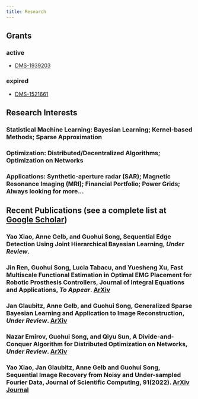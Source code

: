 ```yaml
---
title: Research
---
```

## Grants
### active
+ [DMS-1939203](https://www.nsf.gov/awardsearch/showAward?AWD_ID=1939203&HistoricalAwards=false)
### expired
+ [DMS-1521661](https://www.nsf.gov/awardsearch/showAward?AWD_ID=1521661&HistoricalAwards=false)
  
## Research Interests
### **Statistical Machine Learning**: Bayesian Learning; Kernel-based Methods; Sparse Approximation
### **Optimization**: Distributed/Decentralized Algorithms; Optimization on Networks
### **Applications**: Synthetic-aperture radar (SAR); Magnetic Resonance Imaging (MRI); Financial Portfolio; Power Grids; Always looking for more...


## Recent Publications (see a complete list at [Google Scholar](https://scholar.google.com/citations?hl=en&user=8uOEmHgAAAAJ))

### Yao Xiao, Anne Gelb, and Guohui Song, Sequential Edge Detection Using Joint Hierarchical Bayesian Learning, _Under Review_.
### Jin Ren, Guohui Song, Lucia Tabacu, and Yuesheng Xu, Fast Multiscale Functional Estimation in Optimal EMG Placement for Robotic Prosthesis Controllers, Journal of Integral Equations and Applications, _To Appear_. [ArXiv](https://arxiv.org/abs/2211.15042)
### Jan Glaubitz, Anne Gelb, and Guohui Song, Generalized Sparse Bayesian Learning and Application to Image Reconstruction, _Under Review_. [ArXiv](https://arxiv.org/abs/2201.07061)
### Nazar Emirov, Guohui Song, and Qiyu Sun, A Divide-and-Conquer Algorithm for Distributed Optimization on Networks, _Under Review_. [ArXiv](https://arxiv.org/abs/2112.02197)
### Yao Xiao, Jan Glaubitz, Anne Gelb and Guohui Song, Sequential Image Recovery from Noisy and Under-sampled Fourier Data, Journal of Scientific Computing, 91(2022). [ArXiv](https://arxiv.org/abs/2203.14746) [Journal](https://link.springer.com/article/10.1007/s10915-022-01850-7)

<!-- ### Journals
[J18] Yuru Zou, Huaxuan Hu, Jian Lu, Xiaoxia Liu, Qingtang Jiang, and Guohui Song, A Nonlocal Low-rank Regularization Method for Fractal Image Coding, Fractals, 29(2021), 2150125. [Journal](https://doi.org/10.1142/S0218348X21501255)

:{*+\[J17\]+* *Multi-task Learning in Vector-valued Reproducing Kernel Banach Spaces
  with the $\ell^1$ Norm*}
/Journal of Complexity, 63(2021), 101514./ ~~[https://www.sciencedirect.com/science/article/abs/pii/S0885064X20300571 Journal] \n
with Rongrong Lin and Haizhang Zhang

:{*+\[J16\]+* *Admissible Concentration Factors for Edge Detection from Non-uniform Fourier Data*}
/Journal of Scientific Computing, 85(2020), 1573-7691./ ~~[https://doi.org/10.1007/s10915-020-01307-9 Journal] \n
with Gabe Tucker and Congzhi Xia

:{*+\[J15\]+* *A Two-Step Fixed-Point Proximity Algorithm for a Class of Non-differentiable Optimization Models in Machine Learning*}
/Journal of Scientific Computing, 81(2019), 923-940./ ~~[https://doi.org/10.1007/s10915-019-01045-7 Journal]  \n
with Zheng Li and Yuesheng Xu

:{*+\[J14\]+* *Joint Sparse Recovery Based on Variances*}
/SIAM Journal on Scientific Computing, 41(2019), A246-A268./ \n
with Ben Adcock, Anne Gelb, and Yi Sui

:{*+\[J13\]+* *A Fixed-Point Proximity Approach to Solve Support Vector Regression with Group Lasso Regularization*}
/Int. J. Numer. Anal. Mod., 15 (2018), 154-169./ ~~[http://www.math.ualberta.ca/ijnam/Volume-15-2018/No-1-18/2018-01-09.pdf Journal]\n
with Zheng Li and Yuesheng Xu


:{*+\[J12\]+* *PCM-TV-TFV: A Novel Two Stage Framework for Image Reconstruction from Fourier Data*}
/SIAM J. Imaging Sci., 10(2017), 2250–2274./ ~~[https://arxiv.org/abs/1705.10784 ArXiv] ~~[http://epubs.siam.org/doi/abs/10.1137/17M1130666 Journal]\n
with Weihong Guo and Yue Zhang


:{*+\[J11\]+* *Piece-wise Moving Least Squares Approximation*}
/Applied Numerical Mathematics, (115) 2017, 68-81./ ~~[https://doi.org/10.1016/j.apnum.2017.01.001 Journal]\n
with Wen Li and Guangming Yao

:{*+\[J10\]+* *Detecting Edges from Non-uniform Fourier Data Using Fourier frames*}
/Journal of Scientific Computing, (71) 2017, 737-758./ ~~[https://link.springer.com/article/10.1007/s10915-016-0320-8 Journal]\n
with Anne Gelb

:{*+\[J09\]+* *A High-dimensional Inverse Frame Operator Approximation Technique*}
/SIAM J. Numer. Anal., (54)2016, 2282-2301./ ~~[https://arxiv.org/pdf/1511.02922 ArXiv] ~~[https://doi.org/10.1137/15M1047593 Journal]\n
with Jacqueline Davis and Anne Gelb


:{*+\[J08\]+* *A Frame Theoretic Approach to the Non-Uniform Fast Fourier Transform*}
/SIAM J. Numer. Anal., (52)2014，1222-1242./ ~~[http://arxiv.org/abs/1403.3332 ArXiv] ~~[https://doi.org/10.1137/13092160X Journal]\n
with Anne Gelb

:{*+\[J07\]+* *Convergence of Volatile Power Markets with Price-based Demand Response*}
/IEEE Trans. Power Syst., (29)2014, 2107-2118./  ~~[http://ieeexplore.ieee.org/document/6762990/ Journal]\n
with Zhechong Zhao and Lei Wu

:{*+\[J06\]+* *Approximating the Inverse Frame Operator from Localized Frames*}
/Appl. Comput. Harmon. Anal., (35) 2013, 94-110./ ~~[http://arxiv.org/abs/1203.6433 ArXiv] ~~[http://dx.doi.org/10.1016/j.acha.2012.08.002 Journal]\n
with Anne Gelb

:{*+\[J05\]+* *Reproducing Kernel Banach Spaces with the l1 Norm*}
/Appl. Comput. Harmon. Anal., (34)2013, 96-116./ ~~[http://arxiv.org/abs/1101.4388 ArXiv] ~~[http://dx.doi.org/10.1016/j.acha.2012.03.009 Journal]\n
with Haizhang Zhang and Fred Hickernell

:{*+\[J04\]+* *Multivariate Interpolation with Increasing Flat Radial Basis Functions of Finite Smoothness*}
/Adv. Comp. Math., 36(2012), 485-501./  ~~[http://dx.doi.org/10.1007/s10444-011-9192-5 Journal]\n
with John Riddle, Greg Fasshauer, and Fred Hickernell

:{*+\[J03\]+* *Reproducing Kernel Banach Spaces with the l1 Norm II: Error Analysis for Regularized Least Square Regression*}
/Neural Comput., 23(2011), 2713-2729./ ~~[http://arxiv.org/abs/1101.4439 ArXiv] ~~[http://dx.doi.org/10.1162/NECO_a_00178 Journal]\n
with Haizhang Zhang

:{*+\[J02\]+* *Approximation of High Dimensional Kernel Matrices by Multilevel Circulant Matrices*}
/J. Complexity, 26(2010), 375-405./  ~~[http://dx.doi.org/10.1016/j.jco.2010.02.003 Journal]\n
with Yuesheng Xu

:{*+\[J01\]+* *Approximation of Kernel Matrices by Circulant Matrices and Its Application in Kernel Selection Methods*}
/Front. Math. China, 5(2010), 123-160./  ~~[http://dx.doi.org/10.1007/s11464-009-0054-0 Journal]\n
with Yuesheng Xu -->
